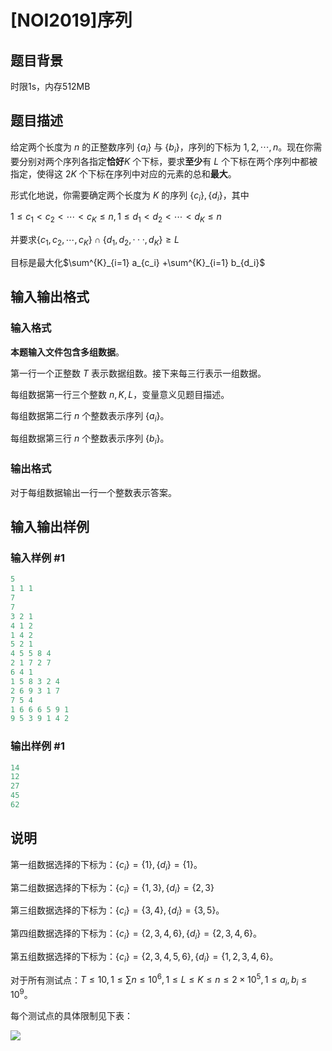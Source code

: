 # [NOI2019]序列

## 题目背景

时限1s，内存512MB

## 题目描述

给定两个长度为 $n$ 的正整数序列 $\{a_i\}$ 与 $\{b_i\}$，序列的下标为 $1, 2, \cdots , n$。现在你需要分别对两个序列各指定**恰好**$K$ 个下标，要求**至少**有 $L$ 个下标在两个序列中都被指定，使得这 $2K$ 个下标在序列中对应的元素的总和**最大**。

形式化地说，你需要确定两个长度为 $K$ 的序列 $\{c_i\}, \{d_i\}$，其中

$1 \leq c_1 < c_2 < \cdots < c_K \leq n , 1 \leq d_1 < d_2 < \cdots < d_K \leq n$

并要求$\{c_1, c_2, \cdots , c_K\} \cap \{d_1, d_2, · · · , d_K\}\geq L$

目标是最大化$\sum^{K}_{i=1} a_{c_i} +\sum^{K}_{i=1} b_{d_i}$

## 输入输出格式

### 输入格式

**本题输入文件包含多组数据**。

第一行一个正整数 $T$ 表示数据组数。接下来每三行表示一组数据。

每组数据第一行三个整数 $n, K, L$，变量意义见题目描述。

每组数据第二行 $n$ 个整数表示序列 $\{a_i\}$。

每组数据第三行 $n$ 个整数表示序列 $\{b_i\}$。

### 输出格式

对于每组数据输出一行一个整数表示答案。

## 输入输出样例

### 输入样例 #1

```cpp
5
1 1 1
7
7
3 2 1
4 1 2
1 4 2
5 2 1
4 5 5 8 4
2 1 7 2 7
6 4 1
1 5 8 3 2 4
2 6 9 3 1 7
7 5 4
1 6 6 6 5 9 1
9 5 3 9 1 4 2
```


### 输出样例 #1

```cpp
14
12
27
45
62

```
## 说明

第一组数据选择的下标为：$\{c_i\} = \{1\} , \{d_i\} = \{1\}$。

第二组数据选择的下标为：$\{c_i\} = \{1, 3\} , \{d_i\} = \{2, 3\}$

第三组数据选择的下标为：$\{c_i\} = \{3, 4\} , \{d_i\} = \{3, 5\}$。

第四组数据选择的下标为：$\{c_i\} = \{2, 3, 4, 6\} , \{d_i\} = \{2, 3, 4, 6\}$。

第五组数据选择的下标为：$\{c_i\} = \{2, 3, 4, 5, 6\} , \{d_i\} = \{1, 2, 3, 4, 6\}$。

对于所有测试点：$T \leq 10 , 1 \leq \sum n \leq 10^6, 1 \leq L \leq K \leq n \leq 2 \times 10^5, 1 \leq a_i, b_i \leq 10^9$。

每个测试点的具体限制见下表：

![](https://i.loli.net/2019/07/16/5d2d272f46ef581582.png)

